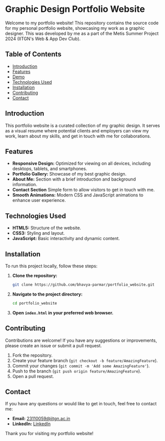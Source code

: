 # Graphic Design Portfolio Website

Welcome to my portfolio website! This repository contains the source code for my personal portfolio website, showcasing my work as a graphic designer.
This was developed by me as a part of the Metis Summer Project 2024 (IITGN's Web & App Dev Club).

## Table of Contents

- [Introduction](#introduction)
- [Features](#features)
- [Demo](#demo)
- [Technologies Used](#technologies-used)
- [Installation](#installation)
- [Contributing](#contributing)
- [Contact](#contact)

## Introduction

This portfolio website is a curated collection of my graphic design. It serves as a visual resume where potential clients and employers can view my work, learn about my skills, and get in touch with me for collaborations.

## Features

- **Responsive Design:** Optimized for viewing on all devices, including desktops, tablets, and smartphones.
- **Portfolio Gallery:** Showcase of my best graphic design.
- **About Me:** Section with a brief introduction and background information.
- **Contact Section** Simple form to allow visitors to get in touch with me.
- **Smooth Animations:** Modern CSS and JavaScript animations to enhance user experience.


## Technologies Used

- **HTML5:** Structure of the website.
- **CSS3:** Styling and layout.
- **JavaScript:** Basic interactivity and dynamic content.

## Installation

To run this project locally, follow these steps:

1. **Clone the repository:**
    ```sh
    git clone https://github.com/bhavya-parmar/portfolio_website.git
    ```
2. **Navigate to the project directory:**
    ```sh
    cd portfolio_website
    ```
3. **Open `index.html` in your preferred web browser.**

## Contributing

Contributions are welcome! If you have any suggestions or improvements, please create an issue or submit a pull request.

1. Fork the repository.
2. Create your feature branch (`git checkout -b feature/AmazingFeature`).
3. Commit your changes (`git commit -m 'Add some AmazingFeature'`).
4. Push to the branch (`git push origin feature/AmazingFeature`).
5. Open a pull request.

## Contact

If you have any questions or would like to get in touch, feel free to contact me:

- **Email:** 23110059@iitgn.ac.in
- **LinkedIn:** [LinkedIn](https://www.linkedin.com/in/bhavya-parmar/)

Thank you for visiting my portfolio website!
